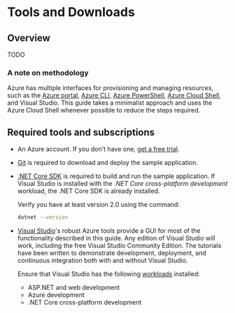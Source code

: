 # Tools and Downloads

## Overview

TODO

### A note on methodology

Azure has multiple interfaces for provisioning and managing resources, such as the [Azure portal](https://portal.azure.com), [Azure CLI](https://docs.microsoft.com/cli/azure/?view=azure-cli-latest), [Azure PowerShell](https://docs.microsoft.com/en-us/powershell/azure/overview?view=azurermps-6.0.0), [Azure Cloud Shell](https://shell.azure.com/bash), and Visual Studio. This guide takes a minimalist approach and uses the Azure Cloud Shell whenever possible to reduce the steps required.

## Required tools and subscriptions

* An Azure account. If you don't have one, [get a free trial](https://azure.microsoft.com/free/).
* [Git](https://git-scm.com/) is required to download and deploy the sample application.
* [.NET Core SDK](https://www.microsoft.com/net/learn/get-started) is required to build and run the sample application. If Visual Studio is installed with the *.NET Core cross-platform development* workload, the .NET Core SDK is already installed.
    
    Verify you have at least version 2.0 using the command:
    
    ```bash
    dotnet --version
    ``` 

* [Visual Studio](https://www.visualstudio.com/)'s robust Azure tools provide a GUI for most of the functionality described in this guide. Any edition of Visual Studio will work, including the free Visual Studio Community Edition. The tutorials have been written to demonstrate development, deployment, and continuous integration both with and without Visual Studio.
    
    Ensure that Visual Studio has the following [workloads](https://docs.microsoft.com/visualstudio/install/modify-visual-studio) installed:
    
    * ASP.NET and web development
    * Azure development
    * .NET Core cross-platform development
